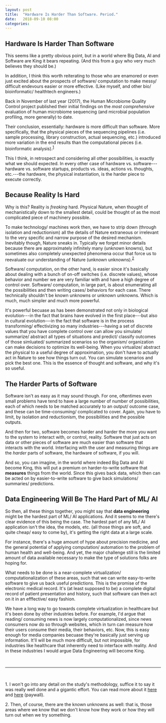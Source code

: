```yaml
---
layout: post
title:  "Hardware Is Harder Than Software. Period."
date:   2018-09-10 08:00 
categories: 
---
```


## Hardware Is Harder Than Software 

This seems like a pretty obvious point, but in a world where Big Data, AI and Software are King it bears repeating. (And this from a guy who very much believes they should be.) 

In addition, I think this worth reiterating to those who are enamored or even just excited about the prospects of software/ computation to make messy/ difficult endevours easier or more effective. (Like myself, and other bio/ bioinformatic/ healthtech engineers.)

Back in November of last year (2017), the Human Microbiome Quality Control project published their initial findings on the *most comprehensive* evaluation of human microbiome sequencing (and microbial population profiling, more generally) to date. 

Their conclusion, essentially: hardware is more difficult than software. More specifically, that the physical pieces of the sequencing pipelines (i.e. sample processing, library construction, actual sequencing, etc.) introduced more variation in the end results than the computational pieces (i.e. bioinformatic analysis).<sup id="a1">[1](#f1)</sup>

This I think, in retrospect and considering all other possibilities, is exactly what we should expected. In every other case of hardware vs. software---hardware vs. software startups, products vs. ideas, actions vs. thoughts, etc.---the hardware, the physical instantiation, is the harder piece to execute correctly. 

## Because Reality Is Hard

Why is this? Reality is *freaking* hard. Physical Nature, when thought of mechanistically down to the smallest detail, could be thought of as the most complicated piece of machinery possible. 

To make technology/ machines work then, we have to strip down (through isolation and reductionism) all the details of Nature extraneous or irrelevant to the very specific and narrow purpose of the desired mechanism. Inevitably though, Nature sneaks in. Typically we forget minor details because there are approximately infinitely many (unknown knowns), but sometimes also completely unexpected phenomena occur that force us to reevaluate our understanding of Nature (unknown unknowns).<sup id="a2">[2](#f2)</sup> 

Software/ computation, on the other hand, is easier since it's basically about dealing with a bunch of on-off switches (i.e. discrete values), whose behavior and number we are very familiar with and have a high degree of control over. Software/ computation, in large part, is about enumerating all the possibilities and then writing cases/ behaviors for each case. There technically shouldn't be known unknowns or unknown unknowns. Which is much, much simpler and much more powerful. 

It's powerful becuase as has been demonstrated not only in biological evolution---in the fact that brains have evolved in the first place---but also in cultural evolution---in the fact that software is in the process transforming/ effectivizing so many industries---having a set of discrete values that you have complete control over can allow you simulate/ summarize/ abstract all types of situations and predict/ classify outcomes of those simluated/ summarized scenarios so the organism/ organization can make decisions to optimize its well-being. When you virtualize/ abstract the physical to a useful degree of approximation, you don't have to actually act in Nature to see how things turn out. You can simulate scenarios and pick the best one. This is the essence of thought and software, and why it's so useful.    

## The Harder Parts of Software

Software isn't as easy as it may sound though. For one, oftentimes even small problems have tend to have a large number of number of possibilities, each of which needs to be matched accurately to an output/ outcome case, and these can be time-consuming/ complicated to cover. Again, you have to limit, by isolation and reductionism, the possibilities and the possible outputs. 

And then for two, software becomes harder and harder the more you want to the system to interact with, or control, reality. Software that just acts on data or other pieces of software are much easier than software that interacts with the world. Interfacing with the user and measuring things are the *harder* parts of software, the hardware of software, if you will. 

And so, you can imagine, in the world where indeed Big Data and AI become King, this will put a premium on harder-to-write software that __measures__ things from the world. Since this gives back data, which then can be acted on by easier-to-write software to give back simulations/ summaries/ predictions.  

## Data Engineering Will Be The Hard Part of ML/ AI

So then, all these things together, you might say that __data engineering__ might be the hardest part of ML/ AI applications. And it seems to me there's clear evidence of this being the case. The hardest part of any ML/ AI application isn't the idea, the models, etc. (all those things are soft, and quite cheap/ easy to come by), it's getting the right data at a large scale. 

For instance, there's a huge amount of hype about precision medicine, and the general potential of applying computation/ automation to the problem of human health and well-being. And yet, the major challenge still is the limited amount of data available necessary to make the type of solutions folks are hoping for. 

What needs to be done is a near-complete virtualization/ computationalization of these areas, such that we can write easy-to-write software to give us back useful predictions. This is the promise of the electronic medical record. It's (at least supposed to be) a complete digital record of patient presentation and history, such that software can then act on it in an efffective/ easy fashion. 

We have a long way to go towards complete virtualization in healthcare but it's been done by other industries before. For example, I'd argue that reading/ consuming news is now largely computationalized, since news consumers now do so through websites, which in turn can measure how their users consume their media, their behaviors, etc. Now, this is easy enough for media companies becuase they're basically just serving up information. It'll will be much more difficult, but not impossible, for industries like healthcare that inherently need to interface with reality. And in these industries I would argue Data Engineering will become King. 

<br>

------

<br> 

<a name="f1">1.</a> I won't go into any detail on the study's methodology, suffice it to say it was really well done and a gigantic effort. You can read more about it <a href="https://www.nature.com/articles/nbt.3981">here</a> and <a href="https://www.nature.com/articles/nbt.3983">here</a> (paywall).

<a name="f2">2.</a> Then, of course, there are the known unknowns as well: that is, those areas where we know that we don't know how they work or how they will turn out when we try something.  






    




  
